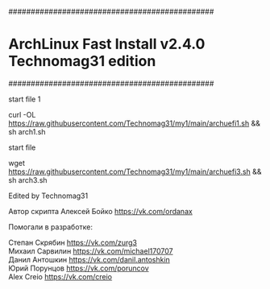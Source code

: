 ##############################################
# ArchLinux Fast Install v2.4.0 Technomag31 edition
##############################################

start file 1
 
curl -OL https://raw.githubusercontent.com/Technomag31/my1/main/archuefi1.sh && sh arch1.sh

start file 
 
wget https://raw.githubusercontent.com/Technomag31/my1/main/archuefi3.sh && sh arch3.sh




Edited by Technomag31

Автор скрипта Алексей Бойко https://vk.com/ordanax

Помогали в разработке: 

Степан Скрябин https://vk.com/zurg3  
Михаил Сарвилин https://vk.com/michael170707  
Данил Антошкин https://vk.com/danil.antoshkin  
Юрий Порунцов https://vk.com/poruncov  
Alex Creio https://vk.com/creio
